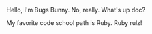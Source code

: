 Hello, I'm Bugs Bunny. No, really. What's up doc?

My favorite code school path is Ruby. Ruby rulz!

